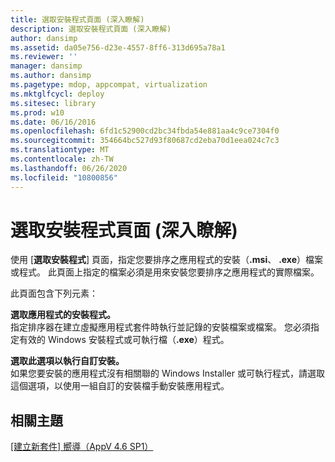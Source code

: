 ```yaml
---
title: 選取安裝程式頁面 (深入瞭解)
description: 選取安裝程式頁面 (深入瞭解)
author: dansimp
ms.assetid: da05e756-d23e-4557-8ff6-313d695a78a1
ms.reviewer: ''
manager: dansimp
ms.author: dansimp
ms.pagetype: mdop, appcompat, virtualization
ms.mktglfcycl: deploy
ms.sitesec: library
ms.prod: w10
ms.date: 06/16/2016
ms.openlocfilehash: 6fd1c52900cd2bc34fbda54e881aa4c9ce7304f0
ms.sourcegitcommit: 354664bc527d93f80687cd2eba70d1eea024c7c3
ms.translationtype: MT
ms.contentlocale: zh-TW
ms.lasthandoff: 06/26/2020
ms.locfileid: "10800856"
---
```

# 選取安裝程式頁面 (深入瞭解)


使用 [**選取安裝程式**] 頁面，指定您要排序之應用程式的安裝（**.msi**、 **.exe**）檔案或程式。 此頁面上指定的檔案必須是用來安裝您要排序之應用程式的實際檔案。

此頁面包含下列元素：

<a href="" id="select-the-installer-for-the-application-"></a>**選取應用程式的安裝程式。**  
指定排序器在建立虛擬應用程式套件時執行並記錄的安裝檔案或檔案。 您必須指定有效的 Windows 安裝程式或可執行檔（**.exe**）程式。

<a href="" id="select-this-option-to-perform-a-custom-installation-"></a>**選取此選項以執行自訂安裝。**  
如果您要安裝的應用程式沒有相關聯的 Windows Installer 或可執行程式，請選取這個選項，以使用一組自訂的安裝檔手動安裝應用程式。

## 相關主題


[[建立新套件] 嚮導（AppV 4.6 SP1）](create-new-package-wizard---appv-46-sp1-.md)

 

 





